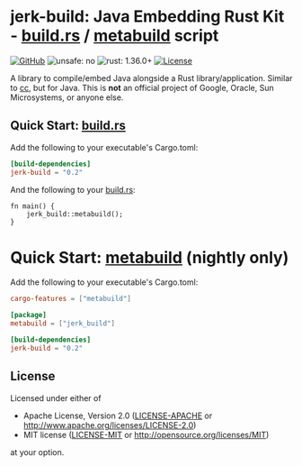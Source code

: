 # **jerk**-build: **J**ava **E**mbedding **R**ust **K**it - [build.rs] / [metabuild] script

[![GitHub](https://img.shields.io/github/stars/MaulingMonkey/jerk.svg?label=GitHub&style=social)](https://github.com/MaulingMonkey/jerk)
![unsafe: no](https://img.shields.io/badge/unsafe-no-green.svg)
![rust: 1.36.0+](https://img.shields.io/badge/rust-1.36.0%2B-green.svg)
[![License](https://img.shields.io/crates/l/jerk-build.svg)](https://github.com/MaulingMonkey/jerk-build)

A library to compile/embed Java alongside a Rust library/application.
Similar to [cc], but for Java.
This is **not** an official project of Google, Oracle, Sun Microsystems, or anyone else.

## Quick Start:  [build.rs]

Add the following to your executable's Cargo.toml:

```toml
[build-dependencies]
jerk-build = "0.2"
```

And the following to your [build.rs]:
```no_run
fn main() {
    jerk_build::metabuild();
}
```

# Quick Start:  [metabuild] (nightly only)

Add the following to your executable's Cargo.toml:

```toml
cargo-features = ["metabuild"]

[package]
metabuild = ["jerk_build"]

[build-dependencies]
jerk-build = "0.2"
```

## License

Licensed under either of

* Apache License, Version 2.0 ([LICENSE-APACHE](LICENSE-APACHE) or http://www.apache.org/licenses/LICENSE-2.0)
* MIT license ([LICENSE-MIT](LICENSE-MIT) or http://opensource.org/licenses/MIT)

at your option.



[cc]:                       https://crates.io/crates/cc
[build.rs]:             https://doc.rust-lang.org/cargo/reference/build-scripts.html
[metabuild]:            https://github.com/rust-lang/rfcs/blob/master/text/2196-metabuild.md
